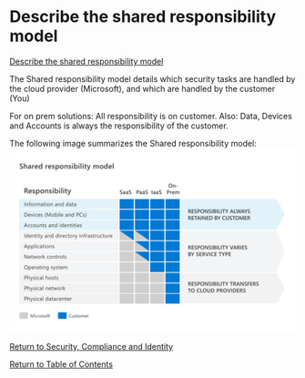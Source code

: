 # Describe the shared responsibility model

[Describe the shared responsibility model](https://docs.microsoft.com/en-us/learn/modules/describe-security-concepts-methodologies/3-describe-shared-responsibility-model)

The Shared responsibility model details which security tasks are handled by the cloud provider (Microsoft), and which are handled by the customer (You)

For on prem solutions: All responsibility is on customer.
Also: Data, Devices and Accounts is always the responsibility of the customer.

The following image summarizes the Shared responsibility model:
![Shared responsibility model](img/shared-responsibility-model.png)


[Return to Security, Compliance and Identity](README.md)

[Return to Table of Contents](../README.md)